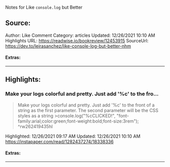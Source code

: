 Notes for Like `console.log` but Better

## Source:
Author: Like Comment
Category: articles
Updated: 12/26/2021 10:10 AM
Highlights URL: https://readwise.io/bookreview/12453915
SourceUrl: https://dev.to/leirasanchez/like-console-log-but-better-nhm


#### Extras:




 
-----
 ## Highlights:

### Make your logs colorful and pretty. Just add '%c' to the fro...
>Make your logs colorful and pretty. Just add &#39;%c&#39; to the front of a string as the first parameter. The second parameter will be the CSS styles as a string
&gt;console.log(&quot;%cCLICKED!&quot;, &quot;font-family:arial;color:green;font-weight:bold;font-size:3rem&quot;); ^rw262419435hl


Highlighted: 12/26/2021 09:17 AM
Updated: 12/26/2021 10:10 AM
https://instapaper.com/read/1282437274/18338336


#### Extras:





------

